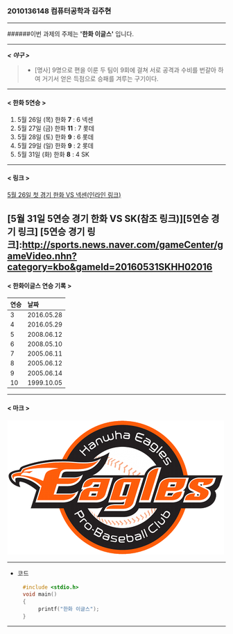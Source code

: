 ### 2010136148 컴퓨터공학과 김주현

---------------------------------------------

######이번 과제의 주제는 **'한화 이글스'** 입니다.

---------------------------------------------


**_< 야구 >_** 

> + [명사] 9명으로 편을 이룬 두 팀이 9회에 걸쳐 서로 공격과 수비를 번갈아 하여 거기서 얻은 득점으로 승패를 겨루는 구기이다.

--------------------------------------------------------

#### < 한화 5연승 >

1. 5월 26일 (목) 한화 **7** : 6 넥센 
2. 5월 27일 (금) 한화 **11** : 7 롯데
3. 5월 28일 (토) 한화 **9** : 6 롯데
4. 5월 29일 (일) 한화 **9** : 2 롯데
5. 5월 31일 (화) 한화 **8** : 4 SK

--------------------------------------------------------
#### < 링크 >

[5월 26일 첫 경기 한화 VS 넥센(인라인 링크)](http://sports.news.naver.com/gameCenter/gameVideo.nhn?category=kbo&gameId=20160526HHWO02016)


[5월 31일 5연승 경기 한화 VS SK(참조 링크)][5연승 경기 링크]
[5연승 경기 링크]:http://sports.news.naver.com/gameCenter/gameVideo.nhn?category=kbo&gameId=20160531SKHH02016
--------------------------------------------------------

#### < 한화이글스 연승 기록 >
|연승 |날짜         |
|:----|:----------- |
| 3   | 2016.05.28  |
| 4   | 2016.05.29  | 
| 5   | 2008.06.12  | 
| 6   | 2008.05.10  | 
| 7   | 2005.06.11  |
| 8   | 2005.06.12  |
| 9   | 2005.06.14  | 
| 10  | 1999.10.05  | 

-------------------------------------------

####  < 마크 >
![마크](https://github.com/parkjaewoo/CSD10/blob/master/Hanwha_Eagles_emblem.png)


-------------------------------------------

 - 코드
```cpp
     #include <stdio.h>
     void main()
     {
          printf("한화 이글스");
     }
```
-------------------------------------------
